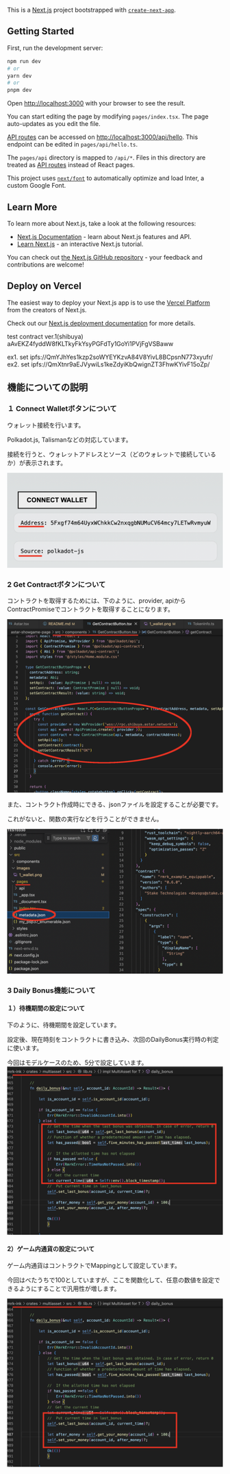 This is a [Next.js](https://nextjs.org/) project bootstrapped with [`create-next-app`](https://github.com/vercel/next.js/tree/canary/packages/create-next-app).

## Getting Started

First, run the development server:

```bash
npm run dev
# or
yarn dev
# or
pnpm dev
```

Open [http://localhost:3000](http://localhost:3000) with your browser to see the result.

You can start editing the page by modifying `pages/index.tsx`. The page auto-updates as you edit the file.

[API routes](https://nextjs.org/docs/api-routes/introduction) can be accessed on [http://localhost:3000/api/hello](http://localhost:3000/api/hello). This endpoint can be edited in `pages/api/hello.ts`.

The `pages/api` directory is mapped to `/api/*`. Files in this directory are treated as [API routes](https://nextjs.org/docs/api-routes/introduction) instead of React pages.

This project uses [`next/font`](https://nextjs.org/docs/basic-features/font-optimization) to automatically optimize and load Inter, a custom Google Font.

## Learn More

To learn more about Next.js, take a look at the following resources:

- [Next.js Documentation](https://nextjs.org/docs) - learn about Next.js features and API.
- [Learn Next.js](https://nextjs.org/learn) - an interactive Next.js tutorial.

You can check out [the Next.js GitHub repository](https://github.com/vercel/next.js/) - your feedback and contributions are welcome!

## Deploy on Vercel

The easiest way to deploy your Next.js app is to use the [Vercel Platform](https://vercel.com/new?utm_medium=default-template&filter=next.js&utm_source=create-next-app&utm_campaign=create-next-app-readme) from the creators of Next.js.

Check out our [Next.js deployment documentation](https://nextjs.org/docs/deployment) for more details.

test contract ver.1(shibuya)
aAvEKZ4fyddW8fKLTkyFkYsyPGFdTy1GoYi1PVjFgVSBaww

ex1. set ipfs://QmYJhYes1kzp2soWYEYKzvA84V8YivL8BCpsnN773xyufr/
ex2. set ipfs://QmXtnr9aEJVywiLs1keZdyiKbQwignZT3FhwKYivF15oZp/

## 機能についての説明


### １ Connect Walletボタンについて

ウォレット接続を行います。  

Polkadot.js, Talismanなどの対応しています。  

接続を行うと、ウォレットアドレスとソース（どのウォレットで接続しているか）が表示されます。

![](src/images/1_wallet.png)

### 2 Get Contractボタンについて

コントラクトを取得するためには、下のように、provider, apiからContractPromiseでコントラクトを取得することになります。  

![](src/images/2_getContract.png)

また、コントラクト作成時にできる、jsonファイルを設定することが必要です。  

これがないと、関数の実行などを行うことができません。  

![](src/images/3_metadata.png)

### 3 Daily Bonus機能について

#### １）待機期間の設定について

下のように、待機期間を設定しています。 

設定後、現在時刻をコントラクトに書き込み、次回のDailyBonus実行時の判定に使います。

今回はモデルケースのため、5分で設定しています。
![](src/images/4_dailyBonus1.png)

#### 2）ゲーム内通貨の設定について

ゲーム内通貨はコントラクトでMappingとして設定しています。  

今回はべたうちで100としていますが、ここを関数化して、任意の数値を設定できるようにすることで汎用性が増します。

![](src/images/5_dailyBonus2.png)